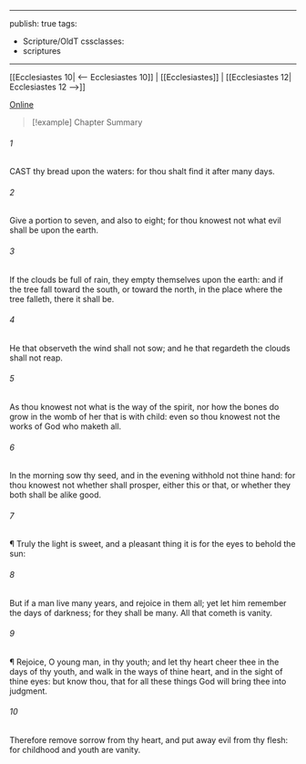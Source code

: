 

---
publish: true
tags:
  - Scripture/OldT
cssclasses:
  - scriptures
---
[[Ecclesiastes 10| <-- Ecclesiastes 10]] | [[Ecclesiastes]] | [[Ecclesiastes 12| Ecclesiastes 12 -->]]

[Online](https://churchofjesuschrist.org/study/scriptures/ot/eccl/11?lang=eng)

>[!example] Chapter Summary
>
###### 1
CAST thy bread upon the waters: for thou shalt find it after many days.
###### 2
Give a portion to seven, and also to eight; for thou knowest not what evil shall be upon the earth.
###### 3
If the clouds be full of rain, they empty themselves upon the earth: and if the tree fall toward the south, or toward the north, in the place where the tree falleth, there it shall be.
###### 4
He that observeth the wind shall not sow; and he that regardeth the clouds shall not reap.
###### 5
As thou knowest not what is the way of the spirit, nor how the bones do grow in the womb of her that is with child: even so thou knowest not the works of God who maketh all.
###### 6
In the morning sow thy seed, and in the evening withhold not thine hand: for thou knowest not whether shall prosper, either this or that, or whether they both shall be alike good.
###### 7
¶ Truly the light is sweet, and a pleasant thing it is for the eyes to behold the sun:
###### 8
But if a man live many years, and rejoice in them all; yet let him remember the days of darkness; for they shall be many.  All that cometh is vanity.
###### 9
¶ Rejoice, O young man, in thy youth; and let thy heart cheer thee in the days of thy youth, and walk in the ways of thine heart, and in the sight of thine eyes: but know thou, that for all these things God will bring thee into judgment.
###### 10
Therefore remove sorrow from thy heart, and put away evil from thy flesh: for childhood and youth are vanity.



